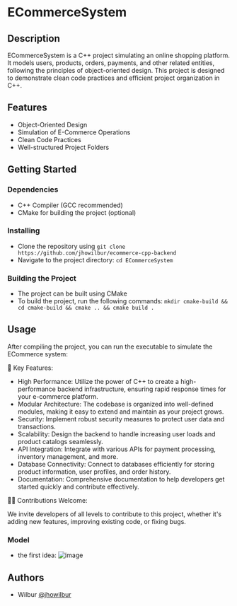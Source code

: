 # ECommerceSystem

## Description

ECommerceSystem is a C++ project simulating an online shopping platform. 
It models users, products, orders, payments, and other related entities, 
following the principles of object-oriented design. 
This project is designed to demonstrate clean code practices and efficient project organization in C++.

## Features

- Object-Oriented Design
- Simulation of E-Commerce Operations
- Clean Code Practices
- Well-structured Project Folders

## Getting Started

### Dependencies

- C++ Compiler (GCC recommended)
- CMake for building the project (optional)

### Installing

- Clone the repository using `git clone https://github.com/jhowilbur/ecommerce-cpp-backend`
- Navigate to the project directory: `cd ECommerceSystem`

### Building the Project

- The project can be built using CMake
- To build the project, run the following commands:
`mkdir cmake-build && cd cmake-build && cmake .. && cmake build .`

## Usage

After compiling the project, you can run the executable to simulate the ECommerce system:

🚀 Key Features:

- High Performance: Utilize the power of C++ to create a high-performance backend infrastructure, ensuring rapid response times for your e-commerce platform.
- Modular Architecture: The codebase is organized into well-defined modules, making it easy to extend and maintain as your project grows.
- Security: Implement robust security measures to protect user data and transactions.
- Scalability: Design the backend to handle increasing user loads and product catalogs seamlessly.
- API Integration: Integrate with various APIs for payment processing, inventory management, and more.
- Database Connectivity: Connect to databases efficiently for storing product information, user profiles, and order history.
- Documentation: Comprehensive documentation to help developers get started quickly and contribute effectively.


👩‍💻 Contributions Welcome: 

We invite developers of all levels to contribute to this project, whether it's adding new features, improving existing code, or fixing bugs.

### Model

- the first idea:
![image](https://github.com/jhowilbur/ecommerce-cpp-backend/assets/59379254/4c7e63c4-4ca8-4040-9190-9cc10db8909f)

## Authors
- Wilbur [@jhowilbur](github.com/jhowilbur)